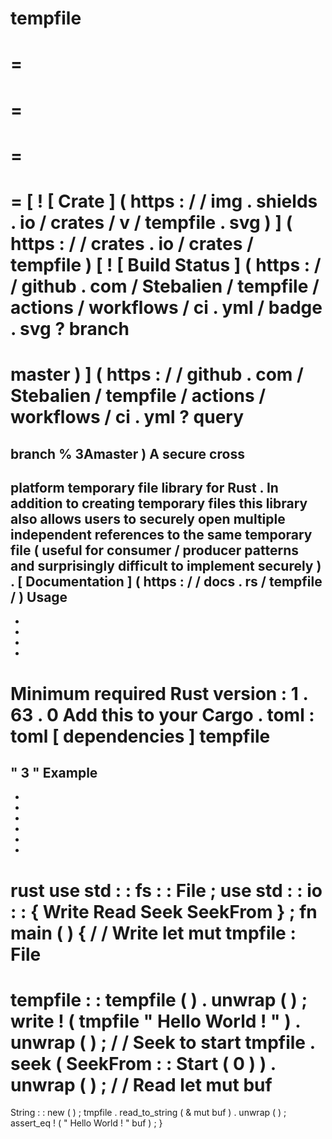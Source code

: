 tempfile
=
=
=
=
=
=
=
=
[
!
[
Crate
]
(
https
:
/
/
img
.
shields
.
io
/
crates
/
v
/
tempfile
.
svg
)
]
(
https
:
/
/
crates
.
io
/
crates
/
tempfile
)
[
!
[
Build
Status
]
(
https
:
/
/
github
.
com
/
Stebalien
/
tempfile
/
actions
/
workflows
/
ci
.
yml
/
badge
.
svg
?
branch
=
master
)
]
(
https
:
/
/
github
.
com
/
Stebalien
/
tempfile
/
actions
/
workflows
/
ci
.
yml
?
query
=
branch
%
3Amaster
)
A
secure
cross
-
platform
temporary
file
library
for
Rust
.
In
addition
to
creating
temporary
files
this
library
also
allows
users
to
securely
open
multiple
independent
references
to
the
same
temporary
file
(
useful
for
consumer
/
producer
patterns
and
surprisingly
difficult
to
implement
securely
)
.
[
Documentation
]
(
https
:
/
/
docs
.
rs
/
tempfile
/
)
Usage
-
-
-
-
-
Minimum
required
Rust
version
:
1
.
63
.
0
Add
this
to
your
Cargo
.
toml
:
toml
[
dependencies
]
tempfile
=
"
3
"
Example
-
-
-
-
-
-
-
rust
use
std
:
:
fs
:
:
File
;
use
std
:
:
io
:
:
{
Write
Read
Seek
SeekFrom
}
;
fn
main
(
)
{
/
/
Write
let
mut
tmpfile
:
File
=
tempfile
:
:
tempfile
(
)
.
unwrap
(
)
;
write
!
(
tmpfile
"
Hello
World
!
"
)
.
unwrap
(
)
;
/
/
Seek
to
start
tmpfile
.
seek
(
SeekFrom
:
:
Start
(
0
)
)
.
unwrap
(
)
;
/
/
Read
let
mut
buf
=
String
:
:
new
(
)
;
tmpfile
.
read_to_string
(
&
mut
buf
)
.
unwrap
(
)
;
assert_eq
!
(
"
Hello
World
!
"
buf
)
;
}
